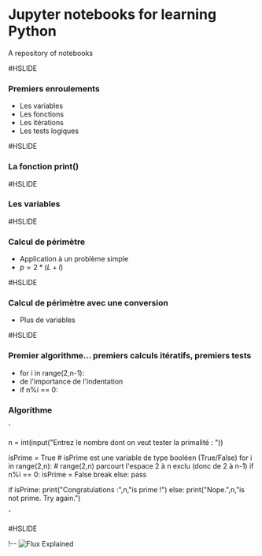 # Jupyter notebooks for learning Python

A repository of notebooks

#HSLIDE

### Premiers enroulements

- Les variables
- Les fonctions
- Les itérations
- Les tests logiques

#HSLIDE

### La fonction print()

#HSLIDE

### Les variables

#HSLIDE

### Calcul de périmètre

- Application à un problème simple
- $p = 2*(L+l)$

#HSLIDE

### Calcul de périmètre avec une conversion

- Plus de variables

#HSLIDE

### Premier algorithme... premiers calculs itératifs, premiers tests

- for i in range(2,n-1):
- de l'importance de l'indentation
- if n%i == 0:

### Algorithme

`̀`̀

n = int(input("Entrez le nombre dont on veut tester la primalité : "))

isPrime = True      # isPrime est une variable de type booléen (True/False)
for i in range(2,n): # range(2,n) parcourt l'espace 2 à n exclu (donc de 2 à n-1)
    if n%i == 0:
        isPrime = False
        break
    else:
        pass

if isPrime:
    print("Congratulations :",n,"is prime !")
else:
    print("Nope.",n,"is not prime. Try again.")

`̀`̀


#HSLIDE

!-- ![Flux Explained](https://facebook.github.io/flux/img/flux-simple-f8-diagram-explained-1300w.png)
